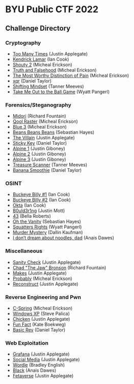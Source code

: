 # BYU Public CTF 2022
## Challenge Directory
### Cryptography
* [Too Many Times](cryptography/toomanytimes/) (Justin Applegate)
* [Kendrick Lamar](cryptography/kendrick-lamar/) (Ian Cook)
* [Shouty 2](cryptography/shouty-2/) (Micheal Erickson)
* [Truth and Falsehood](cryptography/truth_and_falsehood/) (Micheal Erickson)
* [The Most Worthy Distinction of Pain](cryptography/pain/) (Micheal Erickson)
* [xqr](cryptography/xqr/) (Daniel Taylor)
* [Shifting Mindset](cryptography/shifting-mindset/) (Tanner Meeves)
* [Take Me Out to the Ball Game](cryptography/takemeouttotheballgame/) (Wyatt Pangerl)

### Forensics/Steganography
* [Midori](forensics-steganography/midori/) (Richard Fountain)
* [Qool Raster](forensics-steganography/qool-raster/) (Micheal Erickson)
* [Blue 3](forensics-steganography/blue-3/) (Micheal Erickson)
* [Beans Beans Beans](forensics-steganography/beansbeansbeans/) (Sebastian Hayes)
* [The Villain](forensics-steganography/the-villain/) (Justin Applegate)
* [Sticky Key](forensics-steganography/sticky-key/) (Daniel Taylor)
* [Alpine 1](forensics-steganography/alpine-1/) (Justin Giboney)
* [Alpine 2](forensics-steganography/alpine-2/) (Justin Giboney)
* [Alpine 3](forensics-steganography/alpine-3/) (Justin Giboney)
* [Treasure Scanner](forensics-steganography/treasure-scanner/) (Tanner Meeves)
* [Banana Smoothie](forensics-steganography/banana-smoothie/) (Daniel Taylor)

### OSINT
* [Buckeye Billy #1](OSINT/buckeye-billy/) (Ian Cook)
* [Buckeye Billy #2](OSINT/buckeye-billy/) (Ian Cook)
* [Okta](OSINT/okta/Okta.md) (Ian Cook)
* [B0uld3r1ng](OSINT/b0uld3r1ng/) (Justin Mott)
* [43](OSINT/43) (Bella Roberts)
* [Oh the Vanity](OSINT/Ohthevanity) (Sebastian Hayes)
* [Squatters Rights](OSINT/squatters-rights/) (Wyatt Pangerl)
* [Murder Mystery](OSINT/murder-mystery) (Dallin Kaufman)
* [I don’t dream about noodles, dad](OSINT/noodles) (Anais Dawes)

### Miscellaneous
* [Sanity Check](miscellaneous/sanity-check) (Justin Applegate)
* [Chad "The Jaw" Bronson](miscellaneous/chadthejawbronson/) (Richard Fountain)
* [Makes](miscellaneous/makes/) (Justin Applegate)
* [Probably](miscellaneous/probably/) (Micheal Erickson)
* [Reconstruct](miscellaneous/reconstruct/) (Justin Applegate)

### Reverse Engineering and Pwn
* [C-Spring](reverse-engineering/c-spring/) (Micheal Erickson)
* [Windows XP](reverse-engineering/windowsxp/) (Steve Palica)
* [Chicken](reverse-engineering/chicken/) (Justin Applegate)
* [Fun Fact](reverse-engineering/fun-fact/) (Kate Boekweg)
* [Basic Rev](reverse-engineering/basicrev/) (Daniel Taylor)

### Web Exploitation
* [Grafana](web/grafana/) (Justin Applegate)
* [Social Media](web/socialmedia/) (Justin Applegate)
* [Wordle](web/wordle/) (Bradley English)
* [Black](web/black/) (Anais Dawes)
* [Fetaverse](web/fetaverse) (Justin Applegate)
